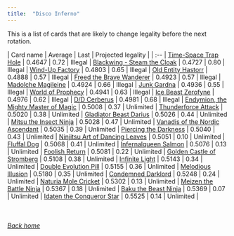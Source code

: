 ```yaml
---
title:  "Disco Inferno"
---
```


This is a list of cards that are likely to change legality before the next rotation.

| Card name | Average | Last | Projected legality |
| :-- |
[Time-Space Trap Hole](https://db.ygoprodeck.com/card/?search=Time-Space%20Trap%20Hole) | 0.4647 | 0.72 | Illegal |
[Blackwing - Steam the Cloak](https://db.ygoprodeck.com/card/?search=Blackwing%20-%20Steam%20the%20Cloak) | 0.4727 | 0.80 | Illegal |
[Wind-Up Factory](https://db.ygoprodeck.com/card/?search=Wind-Up%20Factory) | 0.4803 | 0.65 | Illegal |
[Old Entity Hastorr](https://db.ygoprodeck.com/card/?search=Old%20Entity%20Hastorr) | 0.4888 | 0.57 | Illegal |
[Freed the Brave Wanderer](https://db.ygoprodeck.com/card/?search=Freed%20the%20Brave%20Wanderer) | 0.4923 | 0.57 | Illegal |
[Madolche Magileine](https://db.ygoprodeck.com/card/?search=Madolche%20Magileine) | 0.4924 | 0.66 | Illegal |
[Junk Gardna](https://db.ygoprodeck.com/card/?search=Junk%20Gardna) | 0.4936 | 0.55 | Illegal |
[World of Prophecy](https://db.ygoprodeck.com/card/?search=World%20of%20Prophecy) | 0.4941 | 0.63 | Illegal |
[Ice Beast Zerofyne](https://db.ygoprodeck.com/card/?search=Ice%20Beast%20Zerofyne) | 0.4976 | 0.62 | Illegal |
[D/D Cerberus](https://db.ygoprodeck.com/card/?search=D/D%20Cerberus) | 0.4981 | 0.68 | Illegal |
[Endymion, the Mighty Master of Magic](https://db.ygoprodeck.com/card/?search=Endymion,%20the%20Mighty%20Master%20of%20Magic) | 0.5008 | 0.37 | Unlimited |
[Thunderforce Attack](https://db.ygoprodeck.com/card/?search=Thunderforce%20Attack) | 0.5020 | 0.38 | Unlimited |
[Gladiator Beast Darius](https://db.ygoprodeck.com/card/?search=Gladiator%20Beast%20Darius) | 0.5026 | 0.44 | Unlimited |
[Mitsu the Insect Ninja](https://db.ygoprodeck.com/card/?search=Mitsu%20the%20Insect%20Ninja) | 0.5028 | 0.47 | Unlimited |
[Vanadis of the Nordic Ascendant](https://db.ygoprodeck.com/card/?search=Vanadis%20of%20the%20Nordic%20Ascendant) | 0.5035 | 0.39 | Unlimited |
[Piercing the Darkness](https://db.ygoprodeck.com/card/?search=Piercing%20the%20Darkness) | 0.5040 | 0.43 | Unlimited |
[Ninjitsu Art of Dancing Leaves](https://db.ygoprodeck.com/card/?search=Ninjitsu%20Art%20of%20Dancing%20Leaves) | 0.5051 | 0.10 | Unlimited |
[Fluffal Dog](https://db.ygoprodeck.com/card/?search=Fluffal%20Dog) | 0.5068 | 0.41 | Unlimited |
[Infernalqueen Salmon](https://db.ygoprodeck.com/card/?search=Infernalqueen%20Salmon) | 0.5076 | 0.13 | Unlimited |
[Foolish Return](https://db.ygoprodeck.com/card/?search=Foolish%20Return) | 0.5081 | 0.22 | Unlimited |
[Golden Castle of Stromberg](https://db.ygoprodeck.com/card/?search=Golden%20Castle%20of%20Stromberg) | 0.5108 | 0.38 | Unlimited |
[Infinite Light](https://db.ygoprodeck.com/card/?search=Infinite%20Light) | 0.5143 | 0.34 | Unlimited |
[Double Evolution Pill](https://db.ygoprodeck.com/card/?search=Double%20Evolution%20Pill) | 0.5155 | 0.36 | Unlimited |
[Melodious Illusion](https://db.ygoprodeck.com/card/?search=Melodious%20Illusion) | 0.5180 | 0.35 | Unlimited |
[Condemned Darklord](https://db.ygoprodeck.com/card/?search=Condemned%20Darklord) | 0.5248 | 0.24 | Unlimited |
[Naturia Mole Cricket](https://db.ygoprodeck.com/card/?search=Naturia%20Mole%20Cricket) | 0.5302 | 0.13 | Unlimited |
[Meizen the Battle Ninja](https://db.ygoprodeck.com/card/?search=Meizen%20the%20Battle%20Ninja) | 0.5367 | 0.18 | Unlimited |
[Baku the Beast Ninja](https://db.ygoprodeck.com/card/?search=Baku%20the%20Beast%20Ninja) | 0.5369 | 0.07 | Unlimited |
[Idaten the Conqueror Star](https://db.ygoprodeck.com/card/?search=Idaten%20the%20Conqueror%20Star) | 0.5525 | 0.14 | Unlimited |

<br>

###### [Back home](index)